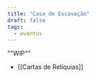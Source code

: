 ```yaml
---
title: "Casa de Escavação"
draft: false
tags:
  - eventos
---
```


""WIP""

- [[Cartas de Relíquias]]